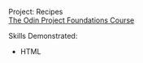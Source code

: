 Project: Recipes <br>
[The Odin Project Foundations Course](https://www.theodinproject.com/paths/foundations/courses/foundations) <br>

Skills Demonstrated:
* HTML



